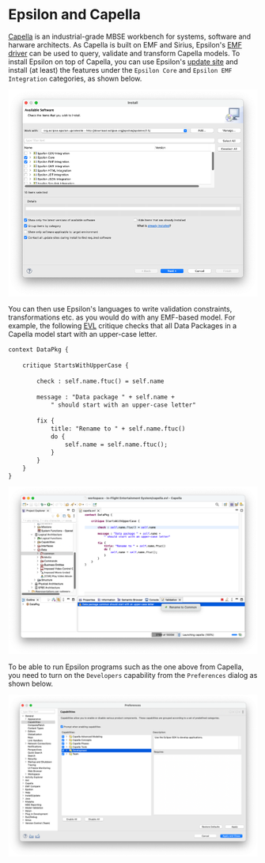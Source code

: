 # Epsilon and Capella

[Capella](https://mbse-capella.org) is an industrial-grade MBSE workbench for systems, software and harware architects. As Capella is built on EMF and Sirius, Epsilon's [EMF driver](../index.md#epsilon-and-emf-models) can be used to query, validate and transform Capella models. To install Epsilon on top of Capella, you can use Epsilon's [update site](../../../download/index.md) and install (at least) the features under the `Epsilon Core` and `Epsilon EMF Integration` categories, as shown below.

![](installation.png)

You can then use Epsilon's languages to write validation constraints, transformations etc. as you would do with any EMF-based model. For example, the following [EVL](../../evl.md) critique checks that all Data Packages in a Capella model start with an upper-case letter.

```evl
context DataPkg {
	
	critique StartsWithUpperCase {
	
		check : self.name.ftuc() = self.name
		
		message : "Data package " + self.name + 
			" should start with an upper-case letter"
		
		fix {
			title: "Rename to " + self.name.ftuc()
			do {
				self.name = self.name.ftuc();
			}
		}
	}
}
```

![](evl-in-capella.png)

To be able to run Epsilon programs such as the one above from Capella, you need to turn on the `Developers` capability from the `Preferences` dialog as shown below.

![](preferences.png)